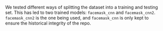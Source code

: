 We tested different ways of splitting the dataset into a training and testing set. This has led to two trained models: `facemask_cnn` and `facemask_cnn2`. `facemask_cnn2` is the one being used, and `facemask_cnn` is only kept to ensure the historical integrity of the repo.